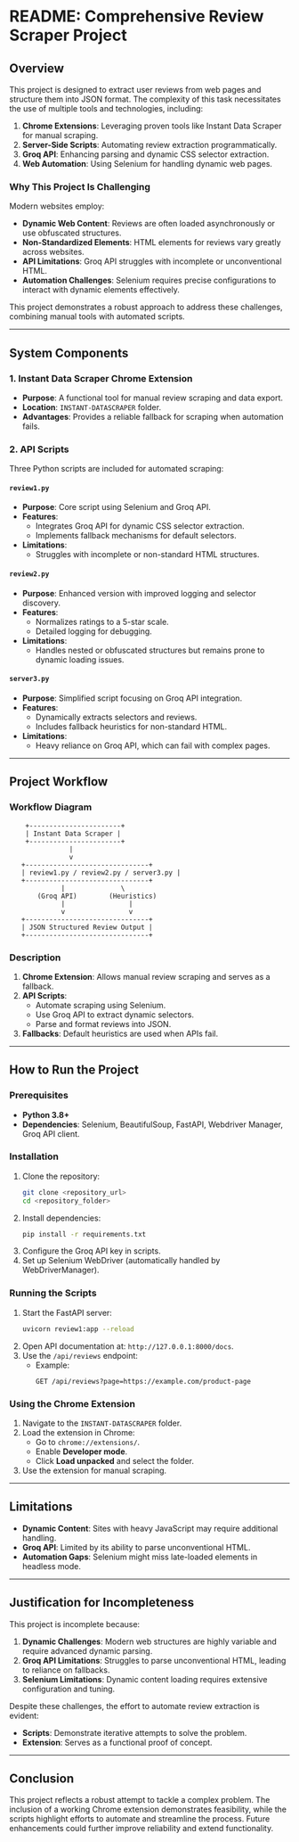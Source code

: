# README: Comprehensive Review Scraper Project

## Overview
This project is designed to extract user reviews from web pages and structure them into JSON format. The complexity of this task necessitates the use of multiple tools and technologies, including:

1. **Chrome Extensions**: Leveraging proven tools like Instant Data Scraper for manual scraping.
2. **Server-Side Scripts**: Automating review extraction programmatically.
3. **Groq API**: Enhancing parsing and dynamic CSS selector extraction.
4. **Web Automation**: Using Selenium for handling dynamic web pages.

### Why This Project Is Challenging
Modern websites employ:
- **Dynamic Web Content**: Reviews are often loaded asynchronously or use obfuscated structures.
- **Non-Standardized Elements**: HTML elements for reviews vary greatly across websites.
- **API Limitations**: Groq API struggles with incomplete or unconventional HTML.
- **Automation Challenges**: Selenium requires precise configurations to interact with dynamic elements effectively.

This project demonstrates a robust approach to address these challenges, combining manual tools with automated scripts.

---

## System Components
### 1. **Instant Data Scraper Chrome Extension**
- **Purpose**: A functional tool for manual review scraping and data export.
- **Location**: `INSTANT-DATASCRAPER` folder.
- **Advantages**: Provides a reliable fallback for scraping when automation fails.

### 2. **API Scripts**
Three Python scripts are included for automated scraping:

#### `review1.py`
- **Purpose**: Core script using Selenium and Groq API.
- **Features**:
  - Integrates Groq API for dynamic CSS selector extraction.
  - Implements fallback mechanisms for default selectors.
- **Limitations**:
  - Struggles with incomplete or non-standard HTML structures.

#### `review2.py`
- **Purpose**: Enhanced version with improved logging and selector discovery.
- **Features**:
  - Normalizes ratings to a 5-star scale.
  - Detailed logging for debugging.
- **Limitations**:
  - Handles nested or obfuscated structures but remains prone to dynamic loading issues.

#### `server3.py`
- **Purpose**: Simplified script focusing on Groq API integration.
- **Features**:
  - Dynamically extracts selectors and reviews.
  - Includes fallback heuristics for non-standard HTML.
- **Limitations**:
  - Heavy reliance on Groq API, which can fail with complex pages.

---

## Project Workflow
### Workflow Diagram
```
    +-----------------------+
    | Instant Data Scraper |
    +-----------------------+
               |
               v
   +-------------------------------+
   | review1.py / review2.py / server3.py |
   +-------------------------------+
             |              \
       (Groq API)        (Heuristics)
             |                |
             v                v
   +-------------------------------+
   | JSON Structured Review Output |
   +-------------------------------+
```

### Description
1. **Chrome Extension**: Allows manual review scraping and serves as a fallback.
2. **API Scripts**:
   - Automate scraping using Selenium.
   - Use Groq API to extract dynamic selectors.
   - Parse and format reviews into JSON.
3. **Fallbacks**: Default heuristics are used when APIs fail.

---

## How to Run the Project
### Prerequisites
- **Python 3.8+**
- **Dependencies**: Selenium, BeautifulSoup, FastAPI, Webdriver Manager, Groq API client.

### Installation
1. Clone the repository:
   ```bash
   git clone <repository_url>
   cd <repository_folder>
   ```
2. Install dependencies:
   ```bash
   pip install -r requirements.txt
   ```
3. Configure the Groq API key in scripts.
4. Set up Selenium WebDriver (automatically handled by WebDriverManager).

### Running the Scripts
1. Start the FastAPI server:
   ```bash
   uvicorn review1:app --reload
   ```
2. Open API documentation at: `http://127.0.0.1:8000/docs`.
3. Use the `/api/reviews` endpoint:
   - Example:
     ```
     GET /api/reviews?page=https://example.com/product-page
     ```

### Using the Chrome Extension
1. Navigate to the `INSTANT-DATASCRAPER` folder.
2. Load the extension in Chrome:
   - Go to `chrome://extensions/`.
   - Enable **Developer mode**.
   - Click **Load unpacked** and select the folder.
3. Use the extension for manual scraping.

---

## Limitations
- **Dynamic Content**: Sites with heavy JavaScript may require additional handling.
- **Groq API**: Limited by its ability to parse unconventional HTML.
- **Automation Gaps**: Selenium might miss late-loaded elements in headless mode.

---

## Justification for Incompleteness
This project is incomplete because:
1. **Dynamic Challenges**: Modern web structures are highly variable and require advanced dynamic parsing.
2. **Groq API Limitations**: Struggles to parse unconventional HTML, leading to reliance on fallbacks.
3. **Selenium Limitations**: Dynamic content loading requires extensive configuration and tuning.

Despite these challenges, the effort to automate review extraction is evident:
- **Scripts**: Demonstrate iterative attempts to solve the problem.
- **Extension**: Serves as a functional proof of concept.

---

## Conclusion
This project reflects a robust attempt to tackle a complex problem. The inclusion of a working Chrome extension demonstrates feasibility, while the scripts highlight efforts to automate and streamline the process. Future enhancements could further improve reliability and extend functionality.




